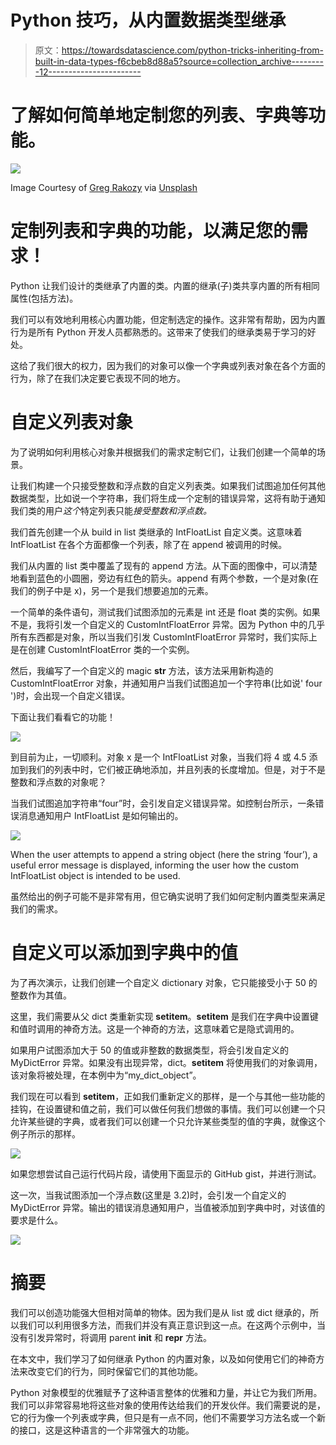 # Python 技巧，从内置数据类型继承

> 原文：<https://towardsdatascience.com/python-tricks-inheriting-from-built-in-data-types-f6cbeb8d88a5?source=collection_archive---------12----------------------->

# 了解如何简单地定制您的列表、字典等功能。

![](img/bd8b7bc9c65ec0d94fdbdcf62c3fedac.png)

Image Courtesy of [Greg Rakozy](https://unsplash.com/@grakozy) via [Unsplash](https://unsplash.com/photos/oMpAz-DN-9I)

# 定制列表和字典的功能，以满足您的需求！

Python 让我们设计的类继承了内置的类。内置的继承(子)类共享内置的所有相同属性(包括方法)。

我们可以有效地利用核心内置功能，但定制选定的操作。这非常有帮助，因为内置行为是所有 Python 开发人员都熟悉的。这带来了使我们的继承类易于学习的好处。

这给了我们很大的权力，因为我们的对象可以像一个字典或列表对象在各个方面的行为，除了在我们决定要它表现不同的地方。

# 自定义列表对象

为了说明如何利用核心对象并根据我们的需求定制它们，让我们创建一个简单的场景。

让我们构建一个只接受整数和浮点数的自定义列表类。如果我们试图追加任何其他数据类型，比如说一个字符串，我们将生成一个定制的错误异常，这将有助于通知我们类的用户*这个*特定列表只能*接受整数和浮点数。*

我们首先创建一个从 build in list 类继承的 IntFloatList 自定义类。这意味着 IntFloatList 在各个方面都像一个列表，除了在 append 被调用的时候。

我们从内置的 list 类中覆盖了现有的 append 方法。从下面的图像中，可以清楚地看到蓝色的小圆圈，旁边有红色的箭头。append 有两个参数，一个是对象(在我们的例子中是 x)，另一个是我们想要追加的元素。

一个简单的条件语句，测试我们试图添加的元素是 int 还是 float 类的实例。如果不是，我将引发一个自定义的 CustomIntFloatError 异常。因为 Python 中的几乎所有东西都是对象，所以当我们引发 CustomIntFloatError 异常时，我们实际上是在创建 CustomIntFloatError 类的一个实例。

然后，我编写了一个自定义的 magic __str__ 方法，该方法采用新构造的 CustomIntFloatError 对象，并通知用户当我们试图追加一个字符串(比如说' four ')时，会出现一个自定义错误。

下面让我们看看它的功能！

![](img/67739833e087af334791206dad174485.png)

到目前为止，一切顺利。对象 x 是一个 IntFloatList 对象，当我们将 4 或 4.5 添加到我们的列表中时，它们被正确地添加，并且列表的长度增加。但是，对于不是整数和浮点数的对象呢？

当我们试图追加字符串“four”时，会引发自定义错误异常。如控制台所示，一条错误消息通知用户 IntFloatList 是如何输出的。

![](img/d2e6744068fade7e89232a9fb15d6539.png)

When the user attempts to append a string object (here the string ‘four’), a useful error message is displayed, informing the user how the custom IntFloatList object is intended to be used.

虽然给出的例子可能不是非常有用，但它确实说明了我们如何定制内置类型来满足我们的需求。

# 自定义可以添加到字典中的值

为了再次演示，让我们创建一个自定义 dictionary 对象，它只能接受小于 50 的整数作为其值。

这里，我们需要从父 dict 类重新实现 __setitem__。__setitem__ 是我们在字典中设置键和值时调用的神奇方法。这是一个神奇的方法，这意味着它是隐式调用的。

如果用户试图添加大于 50 的值或非整数的数据类型，将会引发自定义的 MyDictError 异常。如果没有出现异常，dict。__setitem__ 将使用我们的对象调用，该对象将被处理，在本例中为“my_dict_object”。

我们现在可以看到 __setitem__，正如我们重新定义的那样，是一个与其他一些功能的挂钩，在设置键和值之前，我们可以做任何我们想做的事情。我们可以创建一个只允许某些键的字典，或者我们可以创建一个只允许某些类型的值的字典，就像这个例子所示的那样。

![](img/1b9cc58ba74047bf704bf958e6ee53f2.png)

如果您想尝试自己运行代码片段，请使用下面显示的 GitHub gist，并进行测试。

这一次，当我试图添加一个浮点数(这里是 3.2)时，会引发一个自定义的 MyDictError 异常。输出的错误消息通知用户，当值被添加到字典中时，对该值的要求是什么。

![](img/da8578162df86caafb2646c4d4dc1269.png)

# 摘要

我们可以创造功能强大但相对简单的物体。因为我们是从 list 或 dict 继承的，所以我们可以利用很多方法，而我们并没有真正意识到这一点。在这两个示例中，当没有引发异常时，将调用 parent __init__ 和 __repr__ 方法。

在本文中，我们学习了如何继承 Python 的内置对象，以及如何使用它们的神奇方法来改变它们的行为，同时保留它们的其他功能。

Python 对象模型的优雅赋予了这种语言整体的优雅和力量，并让它为我们所用。我们可以非常容易地将这些对象的使用传达给我们的开发伙伴。我们需要说的是，它的行为像一个列表或字典，但只是有一点不同，他们不需要学习方法名或一个新的接口，这是这种语言的一个非常强大的功能。